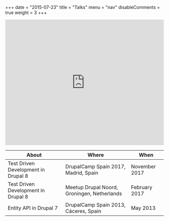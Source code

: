 +++
date = "2015-07-23"
title = "Talks"
menu = "nav"
disableComments = true
weight = 3
+++

<iframe width="100%" height="400" src="https://www.youtube.com/embed/nd7DUVNxTxE?ecver=1" frameborder="0" allowfullscreen></iframe>
</br>

|About                                  |Where                                        |When            |
|---------------------------------------|---------------------------------------------|----------------|
|Test Driven Development in Drupal 8    |DrupalCamp Spain 2017, Madrid, Spain         |November 2017   |
|Test Driven Development in Drupal 8    |Meetup Drupal Noord, Groningen, Netherlands  |February 2017   |
|Entity API in Drupal 7                 | DrupalCamp Spain 2013, Cáceres, Spain       |May 2013        |
